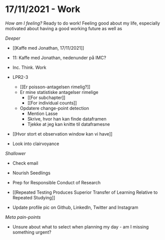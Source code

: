 # 17/11/2021 - Work
*How am I feeling?*
Ready to do work! Feeling good about my life, especially motivated about having a good working future as well as 

*Deeper*
- [[Kaffe med Jonathan, 17/11/2021]]

- 11: Kaffe med Jonathan, nedenunder på IMC?

- Inc. Think. Work

- LPR2-3
	- [[Er poisson-antagelsen rimelig?]]
	- Er mine statistiske antagelser rimelige
		- [[For subchapter]]
		- [[For individual counts]]
	- Opdatere change-point detection 
		- Mention Lasse
		- Skrive, hvor han kan finde dataframen
		- Tjekke at jeg kan knitte til dataframesne

* [[Hvor stort et observation window kan vi have]]

* Look into clairvoyance

*Shallower*
- Check email

* Nourish Seedlings

* Prep for Responsible Conduct of Research

- [[Repeated Testing Produces Superior Transfer of Learning Relative to Repeated Studying]]

- Update profile pic on Github, LinkedIn, Twitter and Instagram

*Meta pain-points*
* Unsure about what to select when planning my day - am I missing something urgent?

<!-- {BearID:2748E826-EF7D-4407-BFDE-64B9200E9888-25545-0000032E3C289F53} -->
